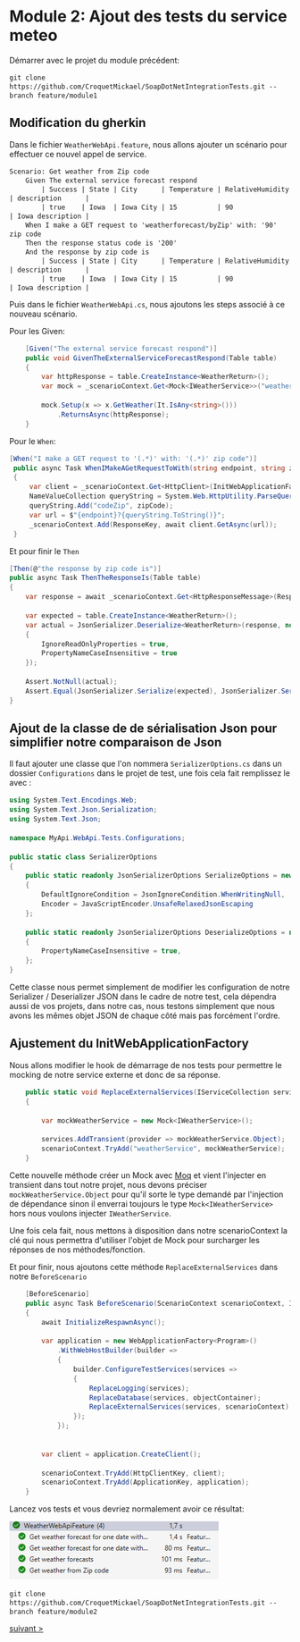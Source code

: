 # Module 2: Ajout des tests du service meteo

Démarrer avec le projet du module précédent:

```
git clone https://github.com/CroquetMickael/SoapDotNetIntegrationTests.git --branch feature/module1
```

## Modification du gherkin

Dans le fichier `WeatherWebApi.feature`, nous allons ajouter un scénario pour effectuer ce nouvel appel de service.

```Gherkin
Scenario: Get weather from Zip code
    Given The external service forecast respond
        | Success | State | City      | Temperature | RelativeHumidity | description      |
        | true    | Iowa  | Iowa City | 15          | 90               | Iowa description |
    When I make a GET request to 'weatherforecast/byZip' with: '90' zip code
    Then the response status code is '200'
    And the response by zip code is
        | Success | State | City      | Temperature | RelativeHumidity | description      |
        | true    | Iowa  | Iowa City | 15          | 90               | Iowa description |
```

Puis dans le fichier `WeatherWebApi.cs`, nous ajoutons les steps associé à ce nouveau scénario.

Pour les Given:

```cs
    [Given("The external service forecast respond")]
    public void GivenTheExternalServiceForecastRespond(Table table)
    {
        var httpResponse = table.CreateInstance<WeatherReturn>();
        var mock = _scenarioContext.Get<Mock<IWeatherService>>("weatherService");

        mock.Setup(x => x.GetWeather(It.IsAny<string>()))
            .ReturnsAsync(httpResponse);
    }
```

Pour le `When`:

```cs
[When("I make a GET request to '(.*)' with: '(.*)' zip code")]
 public async Task WhenIMakeAGetRequestToWith(string endpoint, string zipCode)
 {
     var client = _scenarioContext.Get<HttpClient>(InitWebApplicationFactory.HttpClientKey);
     NameValueCollection queryString = System.Web.HttpUtility.ParseQueryString(string.Empty);
     queryString.Add("codeZip", zipCode);
     var url = $"{endpoint}?{queryString.ToString()}";
     _scenarioContext.Add(ResponseKey, await client.GetAsync(url));
 }
```

Et pour finir le `Then`

```cs
[Then(@"the response by zip code is")]
public async Task ThenTheResponseIs(Table table)
{
    var response = await _scenarioContext.Get<HttpResponseMessage>(ResponseKey).Content.ReadAsStringAsync();

    var expected = table.CreateInstance<WeatherReturn>();
    var actual = JsonSerializer.Deserialize<WeatherReturn>(response, new JsonSerializerOptions
    {
        IgnoreReadOnlyProperties = true,
        PropertyNameCaseInsensitive = true
    });

    Assert.NotNull(actual);
    Assert.Equal(JsonSerializer.Serialize(expected), JsonSerializer.Serialize(actual));
}
```

## Ajout de la classe de de sérialisation Json pour simplifier notre comparaison de Json

Il faut ajouter une classe que l'on nommera `SerializerOptions.cs` dans un dossier `Configurations` dans le projet de test, une fois cela fait remplissez le avec :

```cs
using System.Text.Encodings.Web;
using System.Text.Json.Serialization;
using System.Text.Json;

namespace MyApi.WebApi.Tests.Configurations;

public static class SerializerOptions
{
    public static readonly JsonSerializerOptions SerializeOptions = new()
    {
        DefaultIgnoreCondition = JsonIgnoreCondition.WhenWritingNull,
        Encoder = JavaScriptEncoder.UnsafeRelaxedJsonEscaping
    };

    public static readonly JsonSerializerOptions DeserializeOptions = new()
    {
        PropertyNameCaseInsensitive = true,
    };
}
```

Cette classe nous permet simplement de modifier les configuration de notre Serializer / Deserializer JSON dans le cadre de notre test, cela dépendra aussi de vos projets, dans notre cas, nous testons simplement que nous avons les mêmes objet JSON de chaque côté mais pas forcément l'ordre.

## Ajustement du InitWebApplicationFactory

Nous allons modifier le hook de démarrage de nos tests pour permettre le mocking de notre service externe et donc de sa réponse.

```cs
    public static void ReplaceExternalServices(IServiceCollection services, ScenarioContext scenarioContext)
    {

        var mockWeatherService = new Mock<IWeatherService>();

        services.AddTransient(provider => mockWeatherService.Object);
        scenarioContext.TryAdd("weatherService", mockWeatherService);
    }
```

Cette nouvelle méthode créer un Mock avec [Moq](https://github.com/devlooped/moq) et vient l'injecter en transient dans tout notre projet, nous devons préciser `mockWeatherService.Object` pour qu'il sorte le type demandé par l'injection de dépendance sinon il enverrai toujours le type `Mock<IWeatherService>` hors nous voulons injecter `IWeatherService`.

Une fois cela fait, nous mettons à disposition dans notre scenarioContext la clé qui nous permettra d'utiliser l'objet de Mock pour surcharger les réponses de nos méthodes/fonction.

Et pour finir, nous ajoutons cette méthode `ReplaceExternalServices` dans notre `BeforeScenario`

```cs
    [BeforeScenario]
    public async Task BeforeScenario(ScenarioContext scenarioContext, IObjectContainer objectContainer)
    {
        await InitializeRespawnAsync();

        var application = new WebApplicationFactory<Program>()
            .WithWebHostBuilder(builder =>
            {
                builder.ConfigureTestServices(services =>
                {
                    ReplaceLogging(services);
                    ReplaceDatabase(services, objectContainer);
                    ReplaceExternalServices(services, scenarioContext);
                });
            });


        var client = application.CreateClient();

        scenarioContext.TryAdd(HttpClientKey, client);
        scenarioContext.TryAdd(ApplicationKey, application);
    }
```

Lancez vos tests et vous devriez normalement avoir ce résultat:

![Test en succès](./img/successTest.png)

```
git clone https://github.com/CroquetMickael/SoapDotNetIntegrationTests.git --branch feature/module2
```

[suivant >](../../modules/Module%203%20Usage%20de%20Microcks/readme.md)
